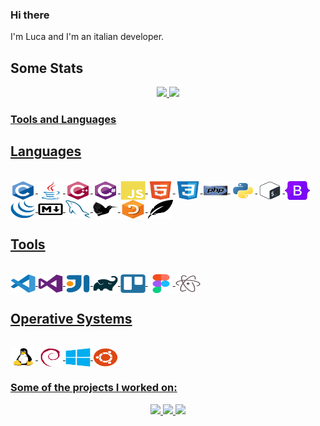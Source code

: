 ### Hi there
I'm Luca and I'm an italian developer.

## Some Stats
<!-- Aggiungere stats github e languages -->

<div align="center">
  <a href="https://github.com/LucaR01">
  <img height="150em" src="https://github-readme-stats.vercel.app/api?username=LucaR01&show_icons=true&theme=merko&include_all_commits=true&count_private=true"/>
  <img height="150em" src="https://github-readme-stats.vercel.app/api/top-langs/?username=LucaR01&layout=compact&langs_count=6&theme=merko"/>
</div>
  
### Tools and Languages
<!-- Immagini linguaggi e ide utilizzati. -->
  
## Languages
  
<div style="display: inline_block"><br>
  <img align="center" alt="C" height="30" width="40" src="https://github.com/devicons/devicon/blob/master/icons/c/c-original.svg" />
  <img align="center" alt="Java" height="30" width="40" src="https://github.com/devicons/devicon/blob/master/icons/java/java-original.svg" />
  <img align="center" alt="C++" height="30" width="40" src="https://github.com/devicons/devicon/blob/master/icons/cplusplus/cplusplus-original.svg" />
  <img align="center" alt="Csharp" height="30" width="40" src="https://raw.githubusercontent.com/devicons/devicon/master/icons/csharp/csharp-original.svg" />
  <img align="center" alt="Js" height="30" width="40" src="https://raw.githubusercontent.com/devicons/devicon/master/icons/javascript/javascript-plain.svg" />
  <img align="center" alt="HTML" height="30" width="40" src="https://raw.githubusercontent.com/devicons/devicon/master/icons/html5/html5-original.svg" />
  <img align="center" alt="CSS" height="30" width="40" src="https://raw.githubusercontent.com/devicons/devicon/master/icons/css3/css3-original.svg" />
  <img align="center" alt="PHP" height="30" width="40" src="https://github.com/devicons/devicon/blob/master/icons/php/php-original.svg" />
  <img align="center" alt="Python" height="30" width="40" src="https://raw.githubusercontent.com/devicons/devicon/master/icons/python/python-original.svg" />
  <img align="center" alt="Bash" height="30" width="40" src="https://github.com/devicons/devicon/blob/master/icons/bash/bash-original.svg" />
  <img align="center" alt="Bootstrap" height="30" width="40" src="https://github.com/devicons/devicon/blob/master/icons/bootstrap/bootstrap-original.svg" />
  <img align="center" alt="JQuery" height="30" width="40" src="https://github.com/devicons/devicon/blob/master/icons/jquery/jquery-original.svg" />
  <img align="center" alt="Markdown" height="30" width="40" src="https://github.com/devicons/devicon/blob/master/icons/markdown/markdown-original.svg" />
  <img align="center" alt="MySQL" height="30" width="40" src="https://github.com/devicons/devicon/blob/master/icons/mysql/mysql-original.svg" />
  <img align="center" alt="TeX" height="30" width="40" src="icons/TeX/LaTeX.jpg" />
  <img align="center" alt="APL" height="30" width="40" src="icons/APL/apl.jpg" />
  <img align="center" alt="Maven" height="30" width="40" src="./icons/Maven/maven.png" />
</div>
  
## Tools
  
<div style="display: inline_block"><br>
  
  <img align="center" alt="Visual Studio Code" height="30" width="40" src="https://github.com/devicons/devicon/blob/master/icons/vscode/vscode-original.svg" />
  <img align="center" alt="Visual Studio" height="30" width="40" src="https://github.com/devicons/devicon/blob/master/icons/visualstudio/visualstudio-plain.svg" />
  <img align="center" alt="IntelliJ" height="30" width="40" src="https://github.com/devicons/devicon/blob/master/icons/intellij/intellij-original.svg" />
  <img align="center" alt="Gradle" height="30" width="40" src="https://github.com/devicons/devicon/blob/master/icons/gradle/gradle-plain.svg" />
  <img align="center" alt="Trello" height="30" width="40" src="https://github.com/devicons/devicon/blob/master/icons/trello/trello-plain.svg" />
  <img align="center" alt="Figma" height="30" width="40" src="https://github.com/devicons/devicon/blob/master/icons/figma/figma-original.svg" />
  <img align="center" alt="Atom" height="30" width="40" src="https://github.com/devicons/devicon/blob/master/icons/atom/atom-original.svg" />
</div>
  
## Operative Systems
  
<div style="display: inline_block"><br>
  <img align="center" alt="Linux" height="30" width="40" src="https://github.com/devicons/devicon/blob/master/icons/linux/linux-original.svg" />
  <img align="center" alt="Debian" height="30" width="40" src="https://github.com/devicons/devicon/blob/master/icons/debian/debian-original.svg" />
  <img align="center" alt="Windows" height="30" width="40" src="https://github.com/devicons/devicon/blob/master/icons/windows8/windows8-original.svg" />
  <img align="center" alt="Ubuntu" height="30" width="40" src="https://github.com/devicons/devicon/blob/master/icons/ubuntu/ubuntu-plain.svg" />
</div>

### Some of the projects I worked on:
 
<!-- TODO: Quando metto la 4à repo allora mettere 120em o 100em -->
<div align="center">
  <a href="https://github.com/LucaR01">
  <img height="120em" src="https://github-readme-stats.vercel.app/api/pin/?username=LucaR01&repo=Progetto-di-Programmazione-di-Reti&theme=merko"/>
  <img height="120em" src="https://github-readme-stats.vercel.app/api/pin/?username=Pensilina14&repo=bullet-ballet&theme=merko"/>
  <img height="120em" src="https://github-readme-stats.vercel.app/api/pin/?username=Luca-Ale&repo=Il-dojo-dei-panini&theme=merko"/>
  <!-- <img height="120em" src="https://github-readme-stats.vercel.app/api/pin/?username=LucaR01&repo=Aeroporto"/> -->
</div>

